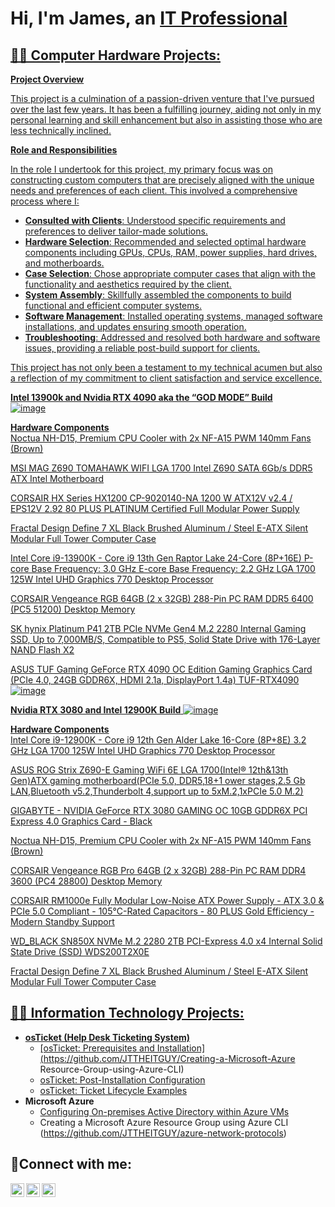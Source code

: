 <h1>Hi, I'm James, an <a href="http://linkedin.com/in/james-t-b75a081a8">IT Professional</h1>

<h2>👨‍💻 Computer Hardware Projects:</h2>

**Project Overview**

This project is a culmination of a passion-driven venture that I've pursued over the last few years. It has been a fulfilling journey, aiding not only in my personal learning and skill enhancement but also in assisting those who are less technically inclined.

**Role and Responsibilities**

In the role I undertook for this project, my primary focus was on constructing custom computers that are precisely aligned with the unique needs and preferences of each client. This involved a comprehensive process where I:

- **Consulted with Clients**: Understood specific requirements and preferences to deliver tailor-made solutions.
- **Hardware Selection**: Recommended and selected optimal hardware components including GPUs, CPUs, RAM, power supplies, hard drives, and motherboards.
- **Case Selection**: Chose appropriate computer cases that align with the functionality and aesthetics required by the client.
- **System Assembly**: Skillfully assembled the components to build functional and efficient computer systems.
- **Software Management**: Installed operating systems, managed software installations, and updates ensuring smooth operation.
- **Troubleshooting**: Addressed and resolved both hardware and software issues, providing a reliable post-build support for clients.

This project has not only been a testament to my technical acumen but also a reflection of my commitment to client satisfaction and service excellence.


**Intel 13900k and Nvidia RTX 4090 aka the “GOD MODE” Build**  
![image](https://github.com/JTTHEITGUY/JTTHEITGUY/assets/142637996/cf267283-a62f-4e3d-8415-39e60633bc7a)

**Hardware Components**  
Noctua NH-D15, Premium CPU Cooler with 2x NF-A15 PWM 140mm Fans (Brown)

MSI MAG Z690 TOMAHAWK WIFI LGA 1700 Intel Z690 SATA 6Gb/s DDR5 ATX Intel Motherboard

CORSAIR HX Series HX1200 CP-9020140-NA 1200 W ATX12V v2.4 / EPS12V 2.92 80 PLUS PLATINUM Certified Full Modular Power Supply

Fractal Design Define 7 XL Black Brushed Aluminum / Steel E-ATX Silent Modular Full Tower Computer Case

Intel Core i9-13900K - Core i9 13th Gen Raptor Lake 24-Core (8P+16E) P-core Base Frequency: 3.0 GHz E-core Base Frequency: 2.2 GHz LGA 1700 125W Intel UHD Graphics 770 Desktop Processor  

CORSAIR Vengeance RGB 64GB (2 x 32GB) 288-Pin PC RAM DDR5 6400 (PC5 51200) Desktop Memory

SK hynix Platinum P41 2TB PCIe NVMe Gen4 M.2 2280 Internal Gaming SSD, Up to 7,000MB/S, Compatible to PS5, Solid State Drive with 176-Layer NAND Flash X2

ASUS TUF Gaming GeForce RTX 4090 OC Edition Gaming Graphics Card (PCIe 4.0, 24GB GDDR6X, HDMI 2.1a, DisplayPort 1.4a) TUF-RTX4090
![image](https://github.com/JTTHEITGUY/JTTHEITGUY/assets/142637996/211c7ac5-f735-4c57-920d-357241bf0102)

**Nvidia RTX 3080 and Intel 12900K Build** 
![image](https://github.com/JTTHEITGUY/JTTHEITGUY/assets/142637996/0c1a045d-65e5-4b59-9b55-fb3f4b29d17f)

**Hardware Components**  
Intel Core i9-12900K - Core i9 12th Gen Alder Lake 16-Core (8P+8E) 3.2 GHz LGA 1700 125W Intel UHD Graphics 770 Desktop Processor

ASUS ROG Strix Z690-E Gaming WiFi 6E LGA 1700(Intel® 12th&13th Gen)ATX gaming motherboard(PCIe 5.0, DDR5,18+1 ower stages,2.5 Gb LAN,Bluetooth v5.2,Thunderbolt 4,support up to 5xM.2,1xPCIe 5.0 M.2)

GIGABYTE - NVIDIA GeForce RTX 3080 GAMING OC 10GB GDDR6X PCI Express 4.0 Graphics Card - Black

Noctua NH-D15, Premium CPU Cooler with 2x NF-A15 PWM 140mm Fans (Brown)

CORSAIR Vengeance RGB Pro 64GB (2 x 32GB) 288-Pin PC RAM DDR4 3600 (PC4 28800) Desktop Memory

CORSAIR RM1000e Fully Modular Low-Noise ATX Power Supply - ATX 3.0 & PCIe 5.0 Compliant - 105°C-Rated Capacitors - 80 PLUS Gold Efficiency - Modern Standby Support

WD_BLACK SN850X NVMe M.2 2280 2TB PCI-Express 4.0 x4 Internal Solid State Drive (SSD) WDS200T2X0E

Fractal Design Define 7 XL Black Brushed Aluminum / Steel E-ATX Silent Modular Full Tower Computer Case

<h2>👨‍💻 Information Technology Projects:</h2>

- <b>osTicket (Help Desk Ticketing System)</b>
  - [osTicket: Prerequisites and Installation](https://github.com/JTTHEITGUY/Creating-a-Microsoft-Azure Resource-Group-using-Azure-CLI)
  - [osTicket: Post-Installation Configuration](https://github.com/JTTHEITGUY/post-install-config)
  - [osTicket: Ticket Lifecycle Examples](https://github.com/JTTHEITGUY/ticket-lifecycle)
- <b>Microsoft Azure</b>
  - [Configuring On-premises Active Directory within Azure VMs](https://github.com/JTTHEITGUY/configure-ad)
  - Creating a Microsoft Azure Resource Group using Azure CLI (https://github.com/JTTHEITGUY/azure-network-protocols)

<h2>🤳Connect with me:</h2>

[<img align="left" alt="Josh | Twitter" width="22px" src="https://cdn.jsdelivr.net/npm/simple-icons@v3/icons/twitter.svg" />][twitter]
[<img align="left" alt="Josh | LinkedIn" width="22px" src="https://cdn.jsdelivr.net/npm/simple-icons@v3/icons/linkedin.svg" />][linkedin]
[<img align="left" alt="Josh | Instagram" width="22px" src="https://cdn.jsdelivr.net/npm/simple-icons@v3/icons/instagram.svg" />][instagram]

[twitter]: https://twitter.com/
[instagram]: https://www.instagram.com/
[linkedin]: https://linkedin.com/in/
